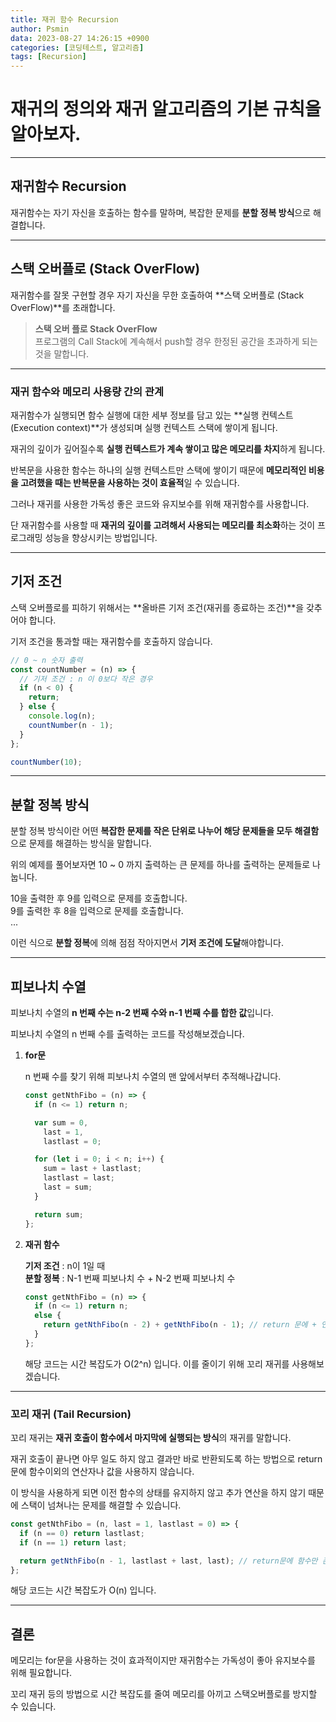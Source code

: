 ```yaml
---
title: 재귀 함수 Recursion
author: Psmin
data: 2023-08-27 14:26:15 +0900
categories: [코딩테스트, 알고리즘]
tags: [Recursion]
---
```


# 재귀의 정의와 재귀 알고리즘의 기본 규칙을 알아보자.

---

## 재귀함수 Recursion

재귀함수는 자기 자신을 호출하는 함수를 말하며, 복잡한 문제를 **분할 정복 방식**으로 해결합니다.

---

## 스택 오버플로 (Stack OverFlow)

재귀함수를 잘못 구현할 경우 자기 자신을 무한 호출하여 **스택 오버플로 (Stack OverFlow)**를 초래합니다.

> **스택 오버 플로 Stack OverFlow**  
> 프로그램의 Call Stack에 계속해서 push할 경우 한정된 공간을 초과하게 되는 것을 말합니다.

---

### 재귀 함수와 메모리 사용량 간의 관계

재귀함수가 실행되면 함수 실행에 대한 세부 정보를 담고 있는 **실행 컨텍스트 (Execution context)**가 생성되며 실행 컨텍스트 스택에 쌓이게 됩니다.

재귀의 깊이가 깊어질수록 **실행 컨텍스트가 계속 쌓이고 많은 메모리를 차지**하게 됩니다.

반복문을 사용한 함수는 하나의 실행 컨텍스트만 스택에 쌓이기 때문에 **메모리적인 비용을 고려했을 때는 반복문을 사용하는 것이 효율적**일 수 있습니다.

그러나 재귀를 사용한 가독성 좋은 코드와 유지보수를 위해 재귀함수를 사용합니다.

단 재귀함수를 사용할 때 **재귀의 깊이를 고려해서 사용되는 메모리를 최소화**하는 것이 프로그래밍 성능을 향상시키는 방법입니다.

---

## 기저 조건

스택 오버플로를 피하기 위해서는 **올바른 기저 조건(재귀를 종료하는 조건)**을 갖추어야 합니다.

기저 조건을 통과할 때는 재귀함수를 호출하지 않습니다.

```js
// 0 ~ n 숫자 출력
const countNumber = (n) => {
  // 기저 조건 : n 이 0보다 작은 경우
  if (n < 0) {
    return;
  } else {
    console.log(n);
    countNumber(n - 1);
  }
};

countNumber(10);
```

---

## 분할 정복 방식

분할 정복 방식이란 어떤 **복잡한 문제를 작은 단위로 나누어 해당 문제들을 모두 해결함**으로 문제를 해결하는 방식을 말합니다.

위의 예제를 풀어보자면 10 ~ 0 까지 출력하는 큰 문제를 하나를 출력하는 문제들로 나눕니다.

10을 출력한 후 9를 입력으로 문제를 호출합니다.  
9를 출력한 후 8을 입력으로 문제를 호출합니다.  
...

이런 식으로 **분할 정복**에 의해 점점 작아지면서 **기저 조건에 도달**해야합니다.

---

## 피보나치 수열

피보나치 수열의 **n 번째 수는 n-2 번째 수와 n-1 번째 수를 합한 값**입니다.

피보나치 수열의 n 번째 수를 출력하는 코드를 작성해보겠습니다.

1. **for문**

   n 번째 수를 찾기 위해 피보나치 수열의 맨 앞에서부터 추적해나갑니다.

   ```js
   const getNthFibo = (n) => {
     if (n <= 1) return n;

     var sum = 0,
       last = 1,
       lastlast = 0;

     for (let i = 0; i < n; i++) {
       sum = last + lastlast;
       lastlast = last;
       last = sum;
     }

     return sum;
   };
   ```

2. **재귀 함수**

   **기저 조건** : n이 1일 때  
   **분할 정복** : N-1 번째 피보나치 수 + N-2 번째 피보나치 수

   ```js
   const getNthFibo = (n) => {
     if (n <= 1) return n;
     else {
       return getNthFibo(n - 2) + getNthFibo(n - 1); // return 문에 + 연산자 존재 일반 재귀
     }
   };
   ```

   해당 코드는 시간 복잡도가 O(2^n) 입니다. 이를 줄이기 위해 꼬리 재귀를 사용해보겠습니다.

---

### 꼬리 재귀 (Tail Recursion)

꼬리 재귀는 **재귀 호출이 함수에서 마지막에 실행되는 방식**의 재귀를 말합니다.

재귀 호출이 끝나면 아무 일도 하지 않고 결과만 바로 반환되도록 하는 방법으로 return문에 함수이외의 연산자나 값을 사용하지 않습니다.

이 방식을 사용하게 되면 이전 함수의 상태를 유지하지 않고 추가 연산을 하지 않기 때문에 스택이 넘쳐나는 문제를 해결할 수 있습니다.

```js
const getNthFibo = (n, last = 1, lastlast = 0) => {
  if (n == 0) return lastlast;
  if (n == 1) return last;

  return getNthFibo(n - 1, lastlast + last, last); // return문에 함수만 존재 꼬리 재귀
};
```

해당 코드는 시간 복잡도가 O(n) 입니다.

---

## 결론

메모리는 for문을 사용하는 것이 효과적이지만 재귀함수는 가독성이 좋아 유지보수를 위해 필요합니다.

꼬리 재귀 등의 방법으로 시간 복잡도를 줄여 메모리를 아끼고 스택오버플로를 방지할 수 있습니다.
